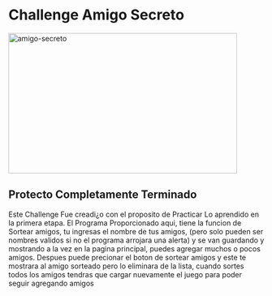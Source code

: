 <h1 aling="Center"> Challenge Amigo Secreto </h1>
<img width="450" height="277" alt="amigo-secreto" src="https://github.com/user-attachments/assets/fe438b93-ba6f-4e04-9a17-43cfc65a276d" />

<h2>Protecto Completamente Terminado</h2>

<p>Este Challenge Fue creadi¿o con el proposito de Practicar Lo aprendido en la primera etapa.
El Programa Proporcionado aqui, tiene la funcion de Sortear amigos, tu ingresas el nombre de tus amigos, (pero solo pueden ser nombres validos si no el programa arrojara una alerta) y se van guardando y mostrando a la vez en la pagina principal, puedes agregar muchos o pocos amigos. Despues puede precionar el boton de sortear amigos y este te mostrara al amigo sorteado pero lo eliminara de la lista, cuando sortes todos los amigos tendras que cargar nuevamente el juego para poder seguir agregando amigos</p>
